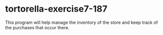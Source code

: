 # tortorella-exercise7-187
This program will help manage the inventory of the store and keep track of the purchases that occur there.
